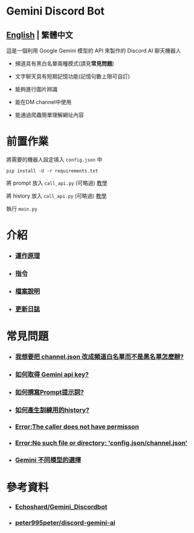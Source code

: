 # Gemini Discord Bot

## [English](README_EN.md) | 繁體中文 

這是一個利用 Google Gemini 模型的 API 來製作的 Discord AI 聊天機器人

* 頻道具有黑白名單兩種模式(請見**常見問題**)

* 文字聊天具有短期記憶功能(記憶句數上限可自訂)

* 能夠進行圖片辨識

* 能在DM channel中使用

* 能通過爬蟲簡單理解網址內容

# 前置作業
將需要的機器人設定填入 `config.json` 中
```
pip install -U -r requirements.txt
```
將 prompt 放入 `call_api.py` (可略過) [教學](docs/zh/q7.md)

將 history 放入 `call_api.py` (可略過) [教學](docs/zh/q3.md)

執行 `main.py`

# 介紹
- ### [運作原理](docs/zh/principles.md)

- ### [指令](docs/zh/commands.md)

- ### [檔案說明](docs/zh/files.md)

- ### [更新日誌](docs/zh/log.md)

# 常見問題
- ### [我想要把 channel.json 改成頻道白名單而不是黑名單怎麼辦?](docs/zh/q1.md)

- ### [如何取得 Gemini api key?](docs/zh/q2.md)

- ### [如何撰寫Prompt提示詞?](docs/zh/q7.md)

- ### [如何產生訓練用的history?](docs/zh/q3.md)

- ### [Error:The caller does not have permisson](docs/zh/q4.md)

- ### [Error:No such file or directory: 'config.json/channel.json'](docs/zh/q5.md)

- ### [Gemini 不同模型的選擇](docs/zh/q6.md)


# 參考資料
- ### [Echoshard/Gemini_Discordbot](https://github.com/Echoshard/Gemini_Discordbot)

- ### [peter995peter/discord-gemini-ai](https://github.com/peter995peter/discord-gemini-ai)